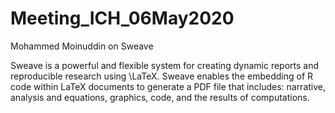 # Meeting_ICH_06May2020
Mohammed Moinuddin on Sweave

Sweave is a powerful and flexible system for creating dynamic reports and reproducible research using \LaTeX. 
Sweave enables the embedding of R code within LaTeX documents to generate a PDF file that includes: narrative, analysis and equations,
graphics, code, and the results of computations.

